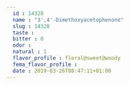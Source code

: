 ```yaml
---
  id : 14328
  name : "3',4'-Dimethoxyacetophenone"
  slug : 14328
  taste : 
  bitter : 0
  odor : 
  natural : 1
  flavor_profile : floral@sweet@woody
  fema_flavor_profile : 
  date : 2019-03-26T08:47:11+01:00
---
```



